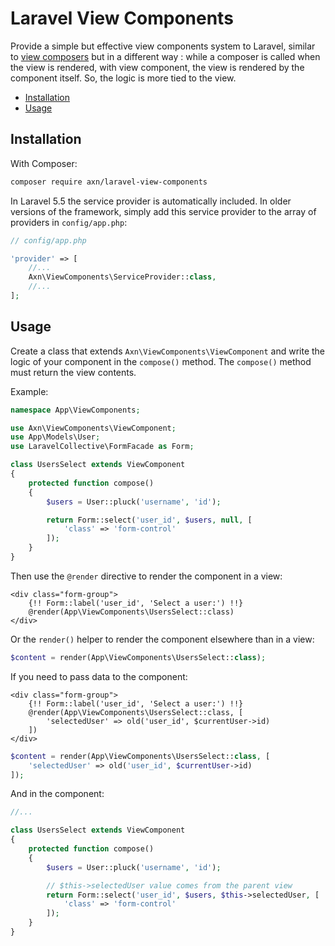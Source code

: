 Laravel View Components
=======================

Provide a simple but effective view components system to Laravel, similar
to [view composers](https://laravel.com/docs/5.6/views#view-composers)
but in a different way : while a composer is called when the view is rendered,
with view component, the view is rendered by the component itself. So, the logic
is more tied to the view.

* [Installation](#installation)
* [Usage](#usage)

Installation
------------

With Composer:

```sh
composer require axn/laravel-view-components
```

In Laravel 5.5 the service provider is automatically included.
In older versions of the framework, simply add this service provider to the array
of providers in `config/app.php`:

```php
// config/app.php

'provider' => [
    //...
    Axn\ViewComponents\ServiceProvider::class,
    //...
];
```

Usage
-----

Create a class that extends `Axn\ViewComponents\ViewComponent` and write the logic
of your component in the `compose()` method. The `compose()` method must return
the view contents.

Example:

```php
namespace App\ViewComponents;

use Axn\ViewComponents\ViewComponent;
use App\Models\User;
use LaravelCollective\FormFacade as Form;

class UsersSelect extends ViewComponent
{
    protected function compose()
    {
        $users = User::pluck('username', 'id');

        return Form::select('user_id', $users, null, [
            'class' => 'form-control'
        ]);
    }
}
```

Then use the `@render` directive to render the component in a view:

```blade
<div class="form-group">
    {!! Form::label('user_id', 'Select a user:') !!}
    @render(App\ViewComponents\UsersSelect::class)
</div>
```

Or the `render()` helper to render the component elsewhere than in a view:

```php
$content = render(App\ViewComponents\UsersSelect::class);
```

If you need to pass data to the component:

```blade
<div class="form-group">
    {!! Form::label('user_id', 'Select a user:') !!}
    @render(App\ViewComponents\UsersSelect::class, [
        'selectedUser' => old('user_id', $currentUser->id)
    ])
</div>
```

```php
$content = render(App\ViewComponents\UsersSelect::class, [
    'selectedUser' => old('user_id', $currentUser->id)
]);
```

And in the component:

```php
//...

class UsersSelect extends ViewComponent
{
    protected function compose()
    {
        $users = User::pluck('username', 'id');

        // $this->selectedUser value comes from the parent view
        return Form::select('user_id', $users, $this->selectedUser, [
            'class' => 'form-control'
        ]);
    }
}
```
